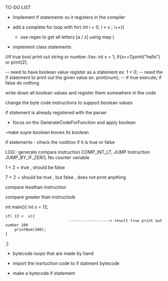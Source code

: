 TO-DO LIST

- Implement if statements so it registers in the compiler

- add a complete for loop with for( int i = 0; i < x ; i++){
    - use regex to get all letters [a / z] using map 
}
- implement class statements



//if true bool print out string or number
//ex: int x = 1; if{x==1}print("hello") or print(2);


-- need to have boolean value register as a statement ex: 1 < 0;
-- need the if statement to print out the given value ex: print(num);
-- if true execute; if false do nothing 

write down all boolean values and register them somewhere in the code

change the byte code instructions to support boolean values

if statement is already registered with the parser
- focus on the GenerateCodeForFunction and apply boolean

-make suyre boolean knows its boolean 



if statements - check the codition if it is true or false 



LOG:: generate compare instruction COMP_INT_LT, JUMP Instruction JUMP_BY_IF_ZERO, No counter variable 

1 < 2 = true , should be false

7 < 2 = should be true , but false , does not print anything 


compare lessthan instruction 

compare greater than instructioib






int main(){
    int x = 12;
    
    if( 13 <  x){
                                ------------------> result true print out number 100
        printNum(100);
    }
   
;} 


- bytecode loops that are made by hand


- import the insrtuction code to if statment bytecode 

- make a bytecode if statement 